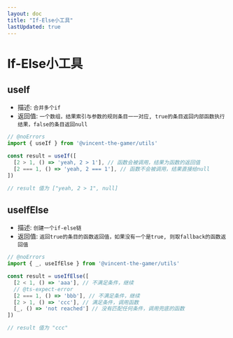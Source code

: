 ```yaml
---
layout: doc
title: "If-Else小工具"
lastUpdated: true
---
```


# If-Else小工具

## useIf

- 描述: `合并多个if`
- 返回值: `一个数组，结果索引与参数的规则条目一一对应, true的条目返回内部函数执行结果，false的条目返回null`

```ts twoslash
// @noErrors
import { useIf } from '@vincent-the-gamer/utils'

const result = useIf([
  [2 > 1, () => 'yeah, 2 > 1'], // 函数会被调用，结果为函数的返回值
  [2 === 1, () => 'yeah, 2 === 1'], // 函数不会被调用，结果直接给null
])

// result 值为 ["yeah, 2 > 1", null]
```

## useIfElse

- 描述: `创建一个if-else链`
- 返回值: `返回true的条目的函数返回值，如果没有一个是true, 则取fallback的函数返回值`

```ts twoslash
// @noErrors
import { _, useIfElse } from '@vincent-the-gamer/utils'

const result = useIfElse([
  [2 < 1, () => 'aaa'], // 不满足条件，继续
  // @ts-expect-error
  [2 === 1, () => 'bbb'], // 不满足条件，继续
  [2 > 1, () => 'ccc'], // 满足条件，调用函数
  [_, () => 'not reached'] // 没有匹配任何条件，调用兜底的函数
])

// result 值为 "ccc"
```
